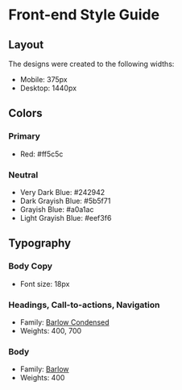 # Front-end Style Guide

## Layout

The designs were created to the following widths:

- Mobile: 375px
- Desktop: 1440px

## Colors

### Primary

- Red: #ff5c5c

### Neutral

- Very Dark Blue: #242942
- Dark Grayish Blue: #5b5f71
- Grayish Blue: #a0a1ac
- Light Grayish Blue: #eef3f6

## Typography

### Body Copy

- Font size: 18px

### Headings, Call-to-actions, Navigation

- Family: [Barlow Condensed](https://fonts.google.com/specimen/Barlow+Condensed)
- Weights: 400, 700

### Body

- Family: [Barlow](https://fonts.google.com/specimen/Barlow)
- Weights: 400